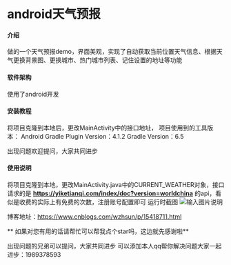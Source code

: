 # android天气预报

#### 介绍
做的一个天气预报demo，界面美观，实现了自动获取当前位置天气信息、根据天气更换背景图、更换城市、热门城市列表、记住设置的地址等功能

#### 软件架构
使用了android开发


#### 安装教程
将项目克隆到本地后，更改MainActivity中的接口地址，
项目使用到的工具版本：
    Android Gradle Plugin Version：4.1.2
    Gradle Version：6.5

出现问题欢迎提问，大家共同进步


#### 使用说明
将项目克隆到本地，更改MainActivity.java中的CURRENT_WEATHER对象，接口请求的是
 **https://yiketianqi.com/index/doc?version=worldchina** 
的api，看似是收费的实际上有免费的次数，注册账号配置即可
运行时截图
![输入图片说明](https://images.gitee.com/uploads/images/2021/1018/085435_3e6d9d54_5094745.png "1.png")

博客地址：https://www.cnblogs.com/wzhsun/p/15418711.html

 ** 如果对您有用的话请帮忙可以帮我点个star吗，这边就先感谢啦** 

出现问题的兄弟可以提问，大家共同进步  可以添加本人qq帮你解决问题大家一起进步：1989378593

